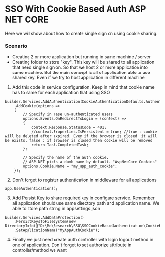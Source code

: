 # SSO With Cookie Based Auth ASP NET CORE
Here we will show about how to create single sign on using cookie sharing.

### Scenario
- Creating 2 or more application but running in same machine / server
- Creating folder to store "key". This key will be shared to all application that need single sign on. So that we host 2 or more application into same machine. But the main concept is all of application able to use shared key. Even if we try to host application in different machine

1. Add this code in service configuration. Keep in mind that cookie name has to same for each application that using SSO
```
builder.Services.AddAuthentication(CookieAuthenticationDefaults.AuthenticationScheme)
    .AddCookie(options =>
    {
        // Specify in case un-authenticated users
        options.Events.OnRedirectToLogin = (context) =>
        {
            context.Response.StatusCode = 401;
            //context.Properties.IsPersistent = true; //true : cookie will be deleted after expired. Even if the browser is closed, it will be exists. false : if browser is closed then cookie will be removed
            return Task.CompletedTask;
        };

        // Specify the name of the auth cookie.
        // ASP.NET picks a dumb name by default. "AspNetCore.Cookies"
        options.Cookie.Name = "my_app_auth_cookie";
    });
```

2. Don't forget to register authentication in middleware for all applications
```
app.UseAuthentication();
```

3. Add Persist Key to share required key in configure service. Remember all application should use same directory path and application name. We able to store path string in appsettings.json
```
builder.Services.AddDataProtection()
    .PersistKeysToFileSystem(new DirectoryInfo(@"D:\Me\Research\SSO\SSOCookieBasedAuthentication\CookieKey"))
    .SetApplicationName("MyAppAuthCookie");
```

4. Finally we just need create auth controller with login logout method in one of application. Don't forget to set authorize attribute in controller/method we want
